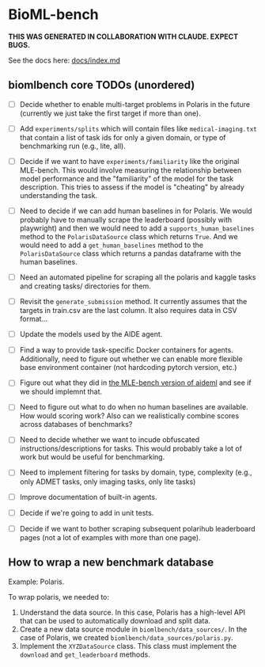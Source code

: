 # BioML-bench

**THIS WAS GENERATED IN COLLABORATION WITH CLAUDE. EXPECT BUGS.**

See the docs here: [docs/index.md](docs/index.md)


## biomlbench core TODOs (unordered)

- [ ] Decide whether to enable multi-target problems in Polaris in the future (currently we just take the first target if more than one). 
- [ ] Add `experiments/splits` which will contain files like `medical-imaging.txt` that contain a list of task ids for only a given domain, or type of benchmarking run (e.g., lite, all).
- [ ] Decide if we want to have `experiments/familiarity` like the original MLE-bench. This would involve measuring the relationship between model performance and the "familiarity" of the model for the task description. This tries to assess if the model is "cheating" by already understanding the task.
- [ ] Need to decide if we can add human baselines in for Polaris. We would probably have to manually scrape the leaderboard (possibly with playwright) and then we would need to add a `supports_human_baselines` method to the `PolarisDataSource` class which returns `True`. And we would need to add a `get_human_baselines` method to the `PolarisDataSource` class which returns a pandas dataframe with the human baselines.
- [ ] Need an automated pipeline for scraping all the polaris and kaggle tasks and creating tasks/ directories for them.
- [ ] Revisit the `generate_submission` method. It currently assumes that the targets in train.csv are the last column. It also requires data in CSV format...
- [ ] Update the models used by the AIDE agent.
- [ ] Find a way to provide task-specific Docker containers for agents. Additionally, need to figure out whether we can enable more flexible base environment container (not hardcoding pytorch version, etc.)
- [ ] Figure out what they did in [the MLE-bench version of aideml](https://github.com/WecoAI/aideml/compare/main...thesofakillers:aideml:main) and see if we should implemnt that.
- [ ] Need to figure out what to do when no human baselines are available. How would scoring work? Also can we realistically combine scores across databases of benchmarks?
- [ ] Need to decide whether we want to incude obfuscated instructions/descriptions for tasks. This would probably take a lot of work but would be useful for benchmarking.
- [ ] Need to implement filtering for tasks by domain, type, complexity (e.g., only ADMET tasks, only imaging tasks, only lite tasks)
- [ ] Improve documentation of built-in agents.
- [ ] Decide if we're going to add in unit tests.
- [ ] Decide if we want to bother scraping subsequent polarihub leaderboard pages (not a lot of examples with more than one page).


## How to wrap a new benchmark database

Example: Polaris.

To wrap polaris, we needed to:

1. Understand the data source. In this case, Polaris has a high-level API that can be used to automatically download and split data.
2. Create a new data source module in `biomlbench/data_sources/`. In the case of Polaris, we created `biomlbench/data_sources/polaris.py`.
3. Implement the `XYZDataSource` class. This class must implement the `download` and `get_leaderboard` methods.

